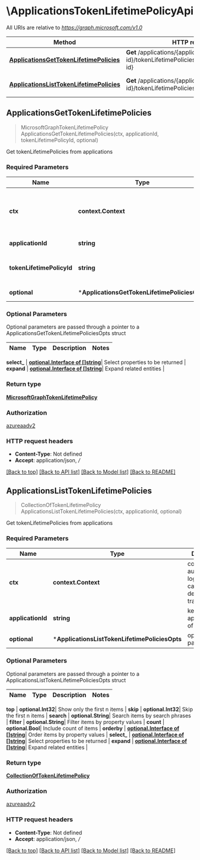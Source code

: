 # \ApplicationsTokenLifetimePolicyApi

All URIs are relative to *https://graph.microsoft.com/v1.0*

Method | HTTP request | Description
------------- | ------------- | -------------
[**ApplicationsGetTokenLifetimePolicies**](ApplicationsTokenLifetimePolicyApi.md#ApplicationsGetTokenLifetimePolicies) | **Get** /applications/{application-id}/tokenLifetimePolicies/{tokenLifetimePolicy-id} | Get tokenLifetimePolicies from applications
[**ApplicationsListTokenLifetimePolicies**](ApplicationsTokenLifetimePolicyApi.md#ApplicationsListTokenLifetimePolicies) | **Get** /applications/{application-id}/tokenLifetimePolicies | Get tokenLifetimePolicies from applications



## ApplicationsGetTokenLifetimePolicies

> MicrosoftGraphTokenLifetimePolicy ApplicationsGetTokenLifetimePolicies(ctx, applicationId, tokenLifetimePolicyId, optional)

Get tokenLifetimePolicies from applications

### Required Parameters


Name | Type | Description  | Notes
------------- | ------------- | ------------- | -------------
**ctx** | **context.Context** | context for authentication, logging, cancellation, deadlines, tracing, etc.
**applicationId** | **string**| key: application-id of application | 
**tokenLifetimePolicyId** | **string**| key: tokenLifetimePolicy-id of tokenLifetimePolicy | 
 **optional** | ***ApplicationsGetTokenLifetimePoliciesOpts** | optional parameters | nil if no parameters

### Optional Parameters

Optional parameters are passed through a pointer to a ApplicationsGetTokenLifetimePoliciesOpts struct


Name | Type | Description  | Notes
------------- | ------------- | ------------- | -------------


 **select_** | [**optional.Interface of []string**](string.md)| Select properties to be returned | 
 **expand** | [**optional.Interface of []string**](string.md)| Expand related entities | 

### Return type

[**MicrosoftGraphTokenLifetimePolicy**](microsoft.graph.tokenLifetimePolicy.md)

### Authorization

[azureaadv2](../README.md#azureaadv2)

### HTTP request headers

- **Content-Type**: Not defined
- **Accept**: application/json, */*

[[Back to top]](#) [[Back to API list]](../README.md#documentation-for-api-endpoints)
[[Back to Model list]](../README.md#documentation-for-models)
[[Back to README]](../README.md)


## ApplicationsListTokenLifetimePolicies

> CollectionOfTokenLifetimePolicy ApplicationsListTokenLifetimePolicies(ctx, applicationId, optional)

Get tokenLifetimePolicies from applications

### Required Parameters


Name | Type | Description  | Notes
------------- | ------------- | ------------- | -------------
**ctx** | **context.Context** | context for authentication, logging, cancellation, deadlines, tracing, etc.
**applicationId** | **string**| key: application-id of application | 
 **optional** | ***ApplicationsListTokenLifetimePoliciesOpts** | optional parameters | nil if no parameters

### Optional Parameters

Optional parameters are passed through a pointer to a ApplicationsListTokenLifetimePoliciesOpts struct


Name | Type | Description  | Notes
------------- | ------------- | ------------- | -------------

 **top** | **optional.Int32**| Show only the first n items | 
 **skip** | **optional.Int32**| Skip the first n items | 
 **search** | **optional.String**| Search items by search phrases | 
 **filter** | **optional.String**| Filter items by property values | 
 **count** | **optional.Bool**| Include count of items | 
 **orderby** | [**optional.Interface of []string**](string.md)| Order items by property values | 
 **select_** | [**optional.Interface of []string**](string.md)| Select properties to be returned | 
 **expand** | [**optional.Interface of []string**](string.md)| Expand related entities | 

### Return type

[**CollectionOfTokenLifetimePolicy**](Collection_of_tokenLifetimePolicy.md)

### Authorization

[azureaadv2](../README.md#azureaadv2)

### HTTP request headers

- **Content-Type**: Not defined
- **Accept**: application/json, */*

[[Back to top]](#) [[Back to API list]](../README.md#documentation-for-api-endpoints)
[[Back to Model list]](../README.md#documentation-for-models)
[[Back to README]](../README.md)

